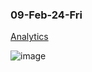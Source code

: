### 09-Feb-24-Fri

[Analytics](https://app.hackthebox.com/machines/Analytics)

![image](https://github.com/r1skkam/HackTheBox-Walkthroughs/assets/58542375/e2a3bdac-1f7f-4a53-b357-ea42e9f1a31b)


